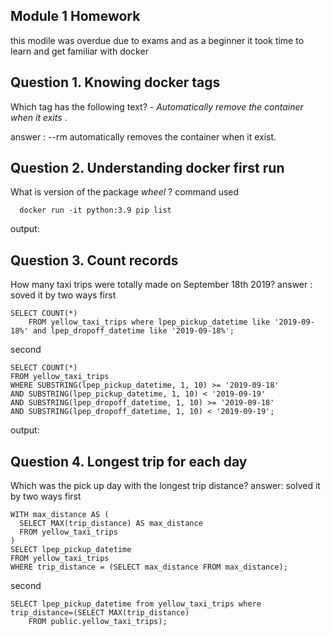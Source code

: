 ## Module 1 Homework
this modile was overdue due to exams and as a beginner it took time to learn and get familiar with docker 

## Question 1. Knowing docker tags
  Which tag has the following text? - *Automatically remove the container when it exits* .
  
  answer : --rm automatically removes the container when it exist.
  
## Question 2. Understanding docker first run 
  What is version of the package *wheel* ?
  command used
```
  docker run -it python:3.9 pip list
```
output:

## Question 3. Count records 

How many taxi trips were totally made on September 18th 2019?
answer : soved it by two ways
first 
```
SELECT COUNT(*)
	FROM yellow_taxi_trips where lpep_pickup_datetime like '2019-09-18%' and lpep_dropoff_datetime like '2019-09-18%';
```
second 
```
SELECT COUNT(*)
FROM yellow_taxi_trips
WHERE SUBSTRING(lpep_pickup_datetime, 1, 10) >= '2019-09-18'
AND SUBSTRING(lpep_pickup_datetime, 1, 10) < '2019-09-19'
AND SUBSTRING(lpep_dropoff_datetime, 1, 10) >= '2019-09-18'
AND SUBSTRING(lpep_dropoff_datetime, 1, 10) < '2019-09-19';
```
output:

## Question 4. Longest trip for each day

Which was the pick up day with the longest trip distance?
answer: solved it by two ways
first
```
WITH max_distance AS (
  SELECT MAX(trip_distance) AS max_distance
  FROM yellow_taxi_trips
)
SELECT lpep_pickup_datetime
FROM yellow_taxi_trips
WHERE trip_distance = (SELECT max_distance FROM max_distance);
```
second
```
SELECT lpep_pickup_datetime from yellow_taxi_trips where trip_distance=(SELECT MAX(trip_distance)
	FROM public.yellow_taxi_trips);
```


